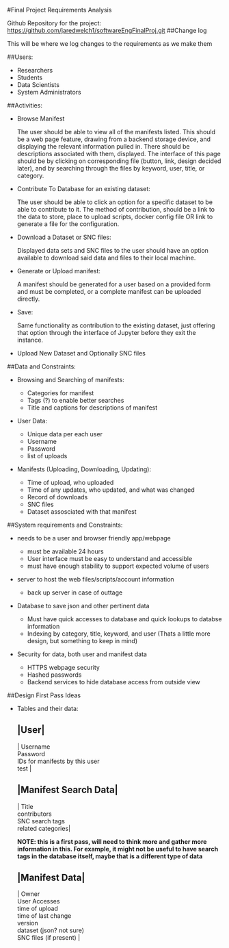 #Final Project Requirements Analysis

Github Repository for the project: https://github.com/jaredwelch1/softwareEngFinalProj.git
##Change log

This will be where we log changes to the requirements as we make them

##Users:
    
* Researchers
* Students
* Data Scientists
* System Administrators

##Activities:
* Browse Manifest

	The user should be able to view all of the manifests listed. This should be a web page feature, drawing from a backend storage device, and displaying the relevant information pulled in. There should be descriptions associated with them, displayed. The interface of this page should be by clicking on corresponding file (button, link, design decided later), and by searching through the files by keyword, user, title, or category.
* Contribute To Database for an existing dataset:

	The user should be able to click an option for a specific dataset to be able to contribute to it. The method of contribution, should be a link to the data to store, place to upload scripts, docker config file OR link to generate a file for the configuration.
* Download a Dataset or SNC files:

	Displayed data sets and SNC files to the user should have an option available to download said data and files to their local machine.
* Generate or Upload manifest:

	A manifest should be generated for a user based on a provided form and must be completed, or a complete manifest can be uploaded directly.

* Save:

	Same functionality as contribution to the existing dataset, just offering that option through the interface of Jupyter before they exit the instance.

* Upload New Dataset and Optionally SNC files

##Data and Constraints:
* Browsing and Searching of manifests:
	- Categories for manifest
	- Tags (?) to enable better searches
	- Title and captions for descriptions of manifest

* User Data:
	- Unique data per each user
	- Username
	- Password
	- list of uploads

* Manifests (Uploading, Downloading, Updating):
	- Time of upload, who uploaded
	- Time of any updates, who updated, and what was changed
	- Record of downloads
	- SNC files
	- Dataset assosciated with that manifest

##System requirements and Constraints:

* needs to be a user and browser friendly app/webpage
	- must be available 24 hours
	- User interface must be easy to understand and accessible
	- must have enough stability to support expected volume of users

* server to host the web files/scripts/account information
	- back up server in case of outtage

* Database to save json and other pertinent data
	- Must have quick accesses to database and quick lookups to databse information
	- Indexing by category, title, keyword, and user (Thats a little more design, but something to keep in mind)

* Security for data, both user and manifest data
	- HTTPS webpage security
	- Hashed passwords
	- Backend services to hide database access from outside view

##Design First Pass Ideas

* Tables and their data:

	|User|
	-----------
	| 	Username <br> Password <br> IDs for manifests by this user <br> test |

	|Manifest Search Data|
	-----------
	| Title <br> contributors <br> SNC search tags <br> related categories|

	**NOTE: this is a first pass, will need to think more and gather more information in this. 
	For example, it might not be useful to have search tags in the database itself, 
	maybe that is a different type of data**

	|Manifest Data|
	------------
	| Owner <br> User Accesses <br> time of upload <br> time of last change <br> version <br> dataset (json? not sure) <br> SNC files (if present) |
